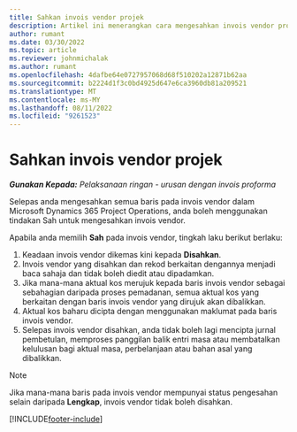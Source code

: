 ```yaml
---
title: Sahkan invois vendor projek
description: Artikel ini menerangkan cara mengesahkan invois vendor projek dalam Microsoft Dynamics 365 Project Operations dan kesan kewangan tindakan mengesahkan invois vendor projek.
author: rumant
ms.date: 03/30/2022
ms.topic: article
ms.reviewer: johnmichalak
ms.author: rumant
ms.openlocfilehash: 4dafbe64e0727957068d68f510202a12871b62aa
ms.sourcegitcommit: b2224d1f3c0bd4925d647e6ca3960db81a209521
ms.translationtype: MT
ms.contentlocale: ms-MY
ms.lasthandoff: 08/11/2022
ms.locfileid: "9261523"
---
```

# <a name="confirm-a-project-vendor-invoice"></a>Sahkan invois vendor projek

_**Gunakan Kepada:** Pelaksanaan ringan - urusan dengan invois proforma_

Selepas anda mengesahkan semua baris pada invois vendor dalam Microsoft Dynamics 365 Project Operations, anda boleh menggunakan tindakan Sah untuk mengesahkan invois vendor.

Apabila anda memilih **Sah** pada invois vendor, tingkah laku berikut berlaku:

1. Keadaan invois vendor dikemas kini kepada **Disahkan**.
2. Invois vendor yang disahkan dan rekod berkaitan dengannya menjadi baca sahaja dan tidak boleh diedit atau dipadamkan.
3. Jika mana-mana aktual kos merujuk kepada baris invois vendor sebagai sebahagian daripada proses pemadanan, semua aktual kos yang berkaitan dengan baris invois vendor yang dirujuk akan dibalikkan.
4. Aktual kos baharu dicipta dengan menggunakan maklumat pada baris invois vendor.
5. Selepas invois vendor disahkan, anda tidak boleh lagi mencipta jurnal pembetulan, memproses panggilan balik entri masa atau membatalkan kelulusan bagi aktual masa, perbelanjaan atau bahan asal yang dibalikkan.

> [!NOTE]
> Jika mana-mana baris pada invois vendor mempunyai status pengesahan selain daripada **Lengkap**, invois vendor tidak boleh disahkan.

[!INCLUDE[footer-include](../../includes/footer-banner.md)]
